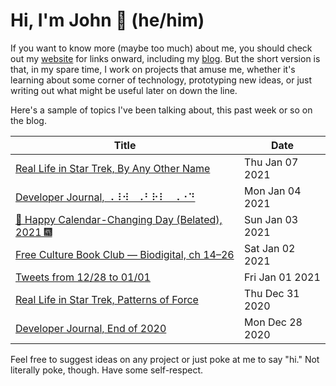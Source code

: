 # Hi, I'm John 👋 (he/him)

If you want to know more (maybe too much) about me, you should check out my [website](https://john.colagioia.net/) for links onward, including my [blog](https://john.colagioia.net/blog).  But the short version is that, in my spare time, I work on projects that amuse me, whether it's learning about some corner of technology, prototyping new ideas, or just writing out what might be useful later on down the line.

Here's a sample of topics I've been talking about, this past week or so on the blog.

|Title|Date|
|-----|-------|
|[Real Life in Star Trek, By Any Other Name](https://john.colagioia.net/blog/2021/01/07/any-name.html)|Thu Jan 07 2021|
|[Developer Journal, ⠠⠸⠺⠀⠠⠃⠗⠇⠀⠠⠐⠙](https://john.colagioia.net/blog/2021/01/04/braille.html)|Mon Jan 04 2021|
|[🍾 Happy Calendar-Changing Day (Belated), 2021 🎆](https://john.colagioia.net/blog/2021/01/03/hny2021.html)|Sun Jan 03 2021|
|[Free Culture Book Club — Biodigital, ch 14–26](https://john.colagioia.net/blog/2021/01/02/biodigital2.html)|Sat Jan 02 2021|
|[Tweets from 12/28 to 01/01](https://john.colagioia.net/blog/media/2021/01/01/week.html)|Fri Jan 01 2021|
|[Real Life in Star Trek, Patterns of Force](https://john.colagioia.net/blog/2020/12/31/force.html)|Thu Dec 31 2020|
|[Developer Journal, End of 2020](https://john.colagioia.net/blog/2020/12/28/yearend.html)|Mon Dec 28 2020|

Feel free to suggest ideas on any project or just poke at me to say "hi." Not literally poke, though. Have some self-respect.
